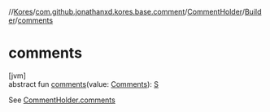 //[Kores](../../../../index.md)/[com.github.jonathanxd.kores.base.comment](../../index.md)/[CommentHolder](../index.md)/[Builder](index.md)/[comments](comments.md)

# comments

[jvm]\
abstract fun [comments](comments.md)(value: [Comments](../../-comments/index.md)): [S](index.md)

See [CommentHolder.comments](../comments.md)
